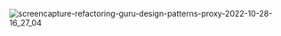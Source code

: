 ![screencapture-refactoring-guru-design-patterns-proxy-2022-10-28-16_27_04](https://user-images.githubusercontent.com/58219688/198610509-6567acca-6c8d-4331-9034-9130073d7a01.png)
